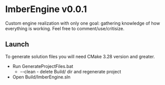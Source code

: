 # ImberEngine v0.0.1

Custom engine realization with only one goal: gathering knowledge of how everything is working.
Feel free to comment/use/critisize.

## Launch

To generate solution files you will need CMake 3.28 version and greater.

* Run GenerateProjectFiles.bat
    * --clean - delete Build/ dir and regenerate project
* Open Build/ImberEngine.sln